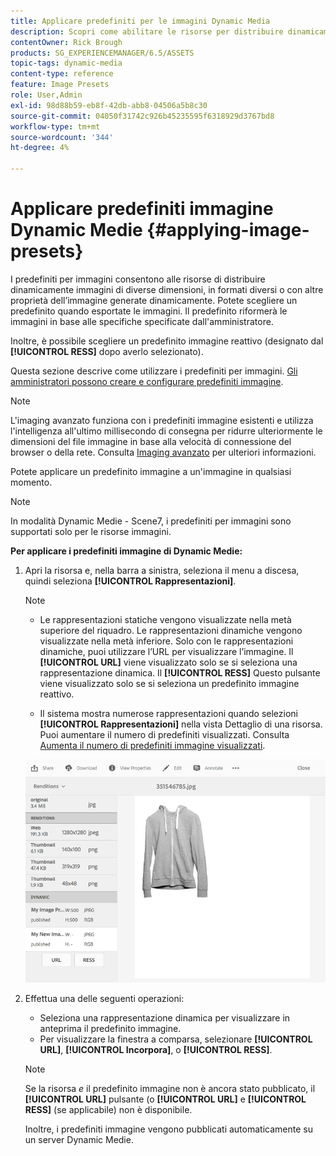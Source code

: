 ```yaml
---
title: Applicare predefiniti per le immagini Dynamic Media
description: Scopri come abilitare le risorse per distribuire dinamicamente immagini di dimensioni diverse, in formati diversi o con altre proprietà dell’immagine generate dinamicamente.
contentOwner: Rick Brough
products: SG_EXPERIENCEMANAGER/6.5/ASSETS
topic-tags: dynamic-media
content-type: reference
feature: Image Presets
role: User,Admin
exl-id: 98d88b59-eb8f-42db-abb8-04506a5b8c30
source-git-commit: 04050f31742c926b45235595f6318929d3767bd8
workflow-type: tm+mt
source-wordcount: '344'
ht-degree: 4%

---
```


# Applicare predefiniti immagine Dynamic Medie {#applying-image-presets}

I predefiniti per immagini consentono alle risorse di distribuire dinamicamente immagini di diverse dimensioni, in formati diversi o con altre proprietà dell’immagine generate dinamicamente. Potete scegliere un predefinito quando esportate le immagini. Il predefinito riformerà le immagini in base alle specifiche specificate dall&#39;amministratore.

Inoltre, è possibile scegliere un predefinito immagine reattivo (designato dal **[!UICONTROL RESS]** dopo averlo selezionato).

Questa sezione descrive come utilizzare i predefiniti per immagini. [Gli amministratori possono creare e configurare predefiniti immagine](managing-image-presets.md).

>[!NOTE]
>
>L&#39;imaging avanzato funziona con i predefiniti immagine esistenti e utilizza l&#39;intelligenza all&#39;ultimo millisecondo di consegna per ridurre ulteriormente le dimensioni del file immagine in base alla velocità di connessione del browser o della rete. Consulta [Imaging avanzato](imaging-faq.md) per ulteriori informazioni.

Potete applicare un predefinito immagine a un&#39;immagine in qualsiasi momento.

>[!NOTE]
>
>In modalità Dynamic Medie - Scene7, i predefiniti per immagini sono supportati solo per le risorse immagini.

**Per applicare i predefiniti immagine di Dynamic Medie:**

1. Apri la risorsa e, nella barra a sinistra, seleziona il menu a discesa, quindi seleziona **[!UICONTROL Rappresentazioni]**.

   >[!NOTE]
   >
   >* Le rappresentazioni statiche vengono visualizzate nella metà superiore del riquadro. Le rappresentazioni dinamiche vengono visualizzate nella metà inferiore. Solo con le rappresentazioni dinamiche, puoi utilizzare l’URL per visualizzare l’immagine. Il **[!UICONTROL URL]** viene visualizzato solo se si seleziona una rappresentazione dinamica. Il **[!UICONTROL RESS]** Questo pulsante viene visualizzato solo se si seleziona un predefinito immagine reattivo.
   >
   >* Il sistema mostra numerose rappresentazioni quando selezioni **[!UICONTROL Rappresentazioni]** nella vista Dettaglio di una risorsa. Puoi aumentare il numero di predefiniti visualizzati. Consulta [Aumenta il numero di predefiniti immagine visualizzati](managing-image-presets.md#increasing-or-decreasing-the-number-of-image-presets-that-display).

   ![chlimage_1-208](assets/chlimage_1-208.png)

1. Effettua una delle seguenti operazioni:

   * Seleziona una rappresentazione dinamica per visualizzare in anteprima il predefinito immagine.
   * Per visualizzare la finestra a comparsa, selezionare **[!UICONTROL URL]**, **[!UICONTROL Incorpora]**, o **[!UICONTROL RESS]**.

   >[!NOTE]
   >
   >Se la risorsa *e* il predefinito immagine non è ancora stato pubblicato, il **[!UICONTROL URL]** pulsante (o **[!UICONTROL URL]** e **[!UICONTROL RESS]** (se applicabile) non è disponibile.
   >
   >Inoltre, i predefiniti immagine vengono pubblicati automaticamente su un server Dynamic Medie.
